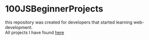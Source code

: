 # 100JSBeginnerProjects
this repository was created for developers that started learning web-development.\
All projects I have found [here](https://jsbeginners.com/javascript-projects-for-beginners/)
